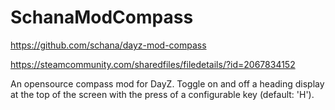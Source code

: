 # SchanaModCompass

<https://github.com/schana/dayz-mod-compass>

<https://steamcommunity.com/sharedfiles/filedetails/?id=2067834152>

An opensource compass mod for DayZ. Toggle on and off a heading display at the top of the screen with the press of a configurable key (default: 'H').
